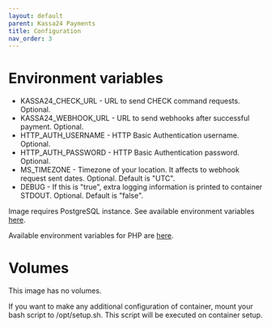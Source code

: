 ```yaml
---
layout: default
parent: Kassa24 Payments
title: Configuration
nav_order: 3
---
```


Environment variables
=====================

- KASSA24_CHECK_URL - URL to send CHECK command requests. Optional.
- KASSA24_WEBHOOK_URL - URL to send webhooks after successful payment. Optional.
- HTTP_AUTH_USERNAME - HTTP Basic Authentication username. Optional.
- HTTP_AUTH_PASSWORD - HTTP Basic Authentication password. Optional.
- MS_TIMEZONE - Timezone of your location. It affects to webhook request sent dates.  Optional. Default is "UTC".
- DEBUG - If this is "true", extra logging information is printed to container STDOUT. Optional. Default is "false".

Image requires PostgreSQL instance. See available environment variables [here](/images/software.html#sql-database).

Available environment variables for PHP are [here](/images/software.html#php-configuration).

Volumes
=======

This image has no volumes.

If you want to make any additional configuration of container, mount your bash script to /opt/setup.sh. This script will be executed on container setup.
